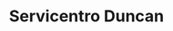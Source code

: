 ---
title: "Servicentro Duncan"
url: /caracas/servicentro-duncan-calle-brasil/
shop: piezas de automóviles
---